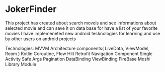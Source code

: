 # JokerFinder

This project has created about search moveis and see informations about selected movie and can save it on data base for have a list of your favorite movies
I have implemeneted new android tecknologies for learning and use by other users on android projects
 
 Technologies: 
 MVVM
 Architecture components( LiveData, ViewModel, Room )
 Kotlin
 Coroutine, Flow
 Hilt
 Retrofit
 Navigation Component
 Single Activity
 Safe Args
 Pagination
 DataBinding
 ViewBinding
 FireBase
 Moshi
 Library Module

